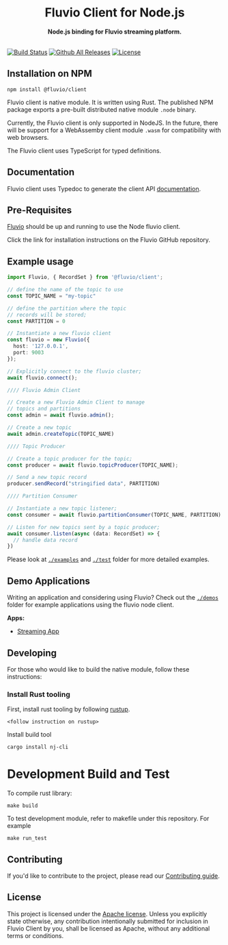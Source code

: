 <h1 align="center">Fluvio Client for Node.js</h1>
<div align="center">
 <strong>
   Node.js binding for Fluvio streaming platform.
 </strong>
</div>
<br />
  
[![Build Status](https://github.com/infinyon/flv-client-node/workflows/Smoke%20Test/badge.svg)](https://github.com/infinyon/flv-client-node/actions) [![Github All Releases](https://img.shields.io/npm/dm/@fluvio/client.svg)]() [![License](https://img.shields.io/badge/License-Apache%202.0-blue.svg)](https://github.com/infinyon/flv-client-node/blob/master/LICENSE-APACHE)

## Installation on NPM

`npm install @fluvio/client`

Fluvio client is native module.  It is written using Rust. The published NPM package
exports a pre-built distributed native module `.node` binary.

Currently, the Fluvio client is only supported in NodeJS. In the future, there will be support for a WebAssemby client module `.wasm` for compatibility with web browsers.

The Fluvio client uses TypeScript for typed definitions.

## Documentation

Fluvio client uses Typedoc to generate the client API [documentation]().

## Pre-Requisites
[Fluvio](https://github.com/infinyon/fluvio) should be up and running to use the Node fluvio client. 

Click the link for installation instructions on the Fluvio GitHub repository.


## Example usage

```TypeScript
import Fluvio, { RecordSet } from '@fluvio/client';

// define the name of the topic to use
const TOPIC_NAME = "my-topic"

// define the partition where the topic
// records will be stored;
const PARTITION = 0

// Instantiate a new fluvio client
const fluvio = new Fluvio({
  host: '127.0.0.1',
  port: 9003
});

// Explicitly connect to the fluvio cluster;
await fluvio.connect();

//// Fluvio Admin Client

// Create a new Fluvio Admin Client to manage
// topics and partitions
const admin = await fluvio.admin();

// Create a new topic
await admin.createTopic(TOPIC_NAME)

//// Topic Producer

// Create a topic producer for the topic;
const producer = await fluvio.topicProducer(TOPIC_NAME);

// Send a new topic record
producer.sendRecord("stringified data", PARTITION)

//// Partition Consumer

// Instantiate a new topic listener;
const consumer = await fluvio.partitionConsumer(TOPIC_NAME, PARTITION)

// Listen for new topics sent by a topic producer;
await consumer.listen(async (data: RecordSet) => {
  // handle data record
})

```

Please look at [`./examples`](./examples) and [`./test`](./test) folder for more detailed examples.

## Demo Applications

Writing an application and considering using Fluvio? Check out the [`./demos`](./demos) folder for example
applications using the fluvio node client. 

__Apps:__

- [Streaming App](./demos/streaming-app)

## Developing

For those who would like to build the native module, follow these instructions:

### Install Rust tooling

First, install rust tooling by following [rustup](https://rustup.rs).

```
<follow instruction on rustup>
```

Install build tool
```
cargo install nj-cli
```

# Development Build and Test

To compile rust library:

```
make build
```

To test development module, refer to makefile under this repository. For example

```
make run_test
```

## Contributing

If you'd like to contribute to the project, please read our [Contributing guide](CONTRIBUTING.md).

## License

This project is licensed under the [Apache license](LICENSE-APACHE). Unless you explicitly state otherwise, any contribution intentionally submitted for inclusion in Fluvio Client by you, shall be licensed as Apache, without any additional
terms or conditions.

